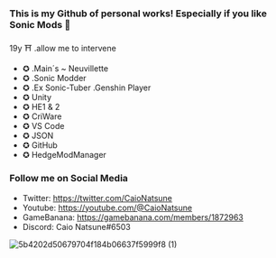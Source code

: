 ### This is my Github of personal works! Especially if you like Sonic Mods 🌆
19y ⛩ .allow me to intervene 
- ✪ .Main´s ~ Neuvillette 
- ✪ .Sonic Modder 
- ✪ .Ex Sonic-Tuber .Genshin Player
- ✪ Unity  
- ✪ HE1 & 2 
- ✪ CriWare 
- ✪ VS Code 
- ✪ JSON 
- ✪ GitHub 
- ✪ HedgeModManager

### Follow me on Social Media
- Twitter: https://twitter.com/CaioNatsune
- Youtube: https://youtube.com/@CaioNatsune
- GameBanana: https://gamebanana.com/members/1872963
- Discord: Caio Natsune#6503

![5b4202d50679704f184b06637f5999f8 (1)](https://github.com/SonicSpace/SonicSpace/assets/88670125/ef3e7ed1-89c0-4cf2-a2f8-3a2cc82ba76a)
<!--
**SonicSpace/SonicSpace** is a ✨ _special_ ✨ repository because its `README.md` (this file) appears on your GitHub profile.

Here are some ideas to get you started:

- 🔭 I’m currently working on ...
- 🌱 I’m currently learning ...
- 👯 I’m looking to collaborate on ...
- 🤔 I’m looking for help with ...
- 💬 Ask me about ...
- 📫 How to reach me: ...
- 😄 Pronouns: ...
- ⚡ Fun fact: ...
-->
